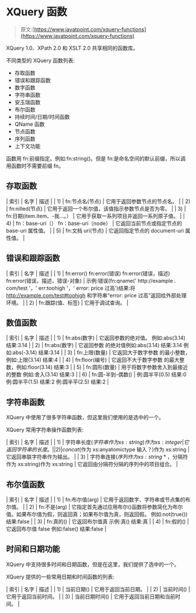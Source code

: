 # XQuery 函数

> 原文:[https://www.javatpoint.com/xquery-functions](https://www.javatpoint.com/xquery-functions)

XQuery 1.0、XPath 2.0 和 XSLT 2.0 共享相同的函数库。

不同类型的 XQuery 函数列表:

*   存取函数
*   错误和跟踪函数
*   数字函数
*   字符串函数
*   安玉瑞函数
*   布尔函数
*   持续时间/日期/时间函数
*   QName 函数
*   节点函数
*   序列函数
*   上下文功能

函数用 fn:前缀指定。例如:fn:string()。但是 fn:是命名空间的默认前缀，所以调用函数时不需要前缀 fn。

## 存取函数

| 索引 | 名字 | 描述 |
| 1) | fn:节点名(节点) | 它用于返回参数节点的节点名。 |
| 2) | fn:nilled(节点) | 它用于返回一个布尔值，该值指示参数节点是否为零。 |
| 3) | fn:日期(item.item、-我...。） | 它用于获取一系列项目并返回一系列原子值。 |
| 4) | fn：base-uri（）
fn：base-uri（node） | 它返回当前节点或指定节点的 base-uri 属性值。 |
| 5) | fn:文档 uri(节点) | 它返回指定节点的 document-uri 属性值。 |

## 错误和跟踪函数

| 索引 | 名字 | 描述 |
| 1) | fn:error()
fn:error(错误)
fn:error(错误，描述)
fn:error(错误，描述，错误-对象) | 示例:错误(fn:qname(' http://example . com/test '，' err:toohigh '，' error: price 过高')结果:将 http://example.com/test#toohigh 和字符串“error: price 过高”返回给外部处理环境。 |
| 2) | fn:跟踪(值、标签) | 它用于调试查询。 |

## 数值函数

| 索引 | 名字 | 描述 |
| 1) | fn:abs(数字) | 它返回参数的绝对值。
例如:abs(3.14)
结果:3.14 |
| 2) | fn:abs(数字) | 它返回参数
的绝对值例如:abs(3.14)
结果:3.14
例如:abs(-3.14)
结果:3.14 |
| 3) | fn:上限(数量) | 它返回大于数字参数
的最小整数，例如:上限(3.14)
结果:4 |
| 4) | fn:floor(编号) | 它返回不大于数字参数
的最大整数，例如:floor(3.14)
结果:3 |
| 5) | fn:圆形(数量) | 用于将数字参数舍入到最接近的整数
例如:舍入(3.14)
结果:3 |
| 6) | fn:圆-半到-偶数() | 例:圆半平(0.5)
结果:0
例:圆半平(1.5)
结果:2
例:圆半平(2.5)
结果:2 |

## 字符串函数

XQuery 中使用了很多字符串函数，但这里我们使用的是选中的一个。

XQuery 常用字符串操作函数列表:

| 索引 | 名字 | 描述 |
| 1) | 字符串长度($字符串作为 xs:string)作为 xs:integer
 | 它返回字符串的长度。 |
| 2) | concat ($作为 xs:anyatomictype 输入？)作为 xs:string | 它返回串联字符串作为输出。 |
| 3) | 字符串连接($序列作为 xs:string*，$分隔符作为 xs:string)作为 xs:string | 它返回由分隔符分隔的序列中的项目组合。 |

## 布尔值函数

| 索引 | 名字 | 描述 |
| 1) | fn:布尔值(arg) | 它用于返回数字、字符串或节点集的布尔值。 |
| 2) | fn:不是(arg) | 它指定首先通过应用布尔()函数将参数简化为布尔值。如果布尔值为假，则返回真；如果布尔值为真，则返回假。
例如:not(true())
结果:false |
| 3) | fn:真的() | 它返回布尔值真
示例:真()
结果:真 |
| 4) | fn:假的() | 它返回布尔值 false
例如:false()
结果:false |

## 时间和日期功能

XQuery 中支持很多时间和日期函数，但是在这里，我们提供了选中的一个。

XQuery 提供的一些常用日期和时间函数的列表:

| 索引 | 名字 | 描述 |
| 1) | 当前日期() | 它用于返回当前日期。 |
| 2) | 当前时间() | 它用于返回当前时间。 |
| 3) | 当前日期时间() | 它用于返回当前日期和当前时间。 |